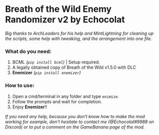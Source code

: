 # Breath of the Wild Enemy Randomizer v2 by Echocolat 

_Big thanks to ArchLeaders for his help and MintLightning for cleaning up the scripts, some help with tweaking, and the arrangement into one file._

### What do you need:
1. BCML _(`pip install bcml`)_ | Setup required.
2. A legally obtained copy of Breath of the Wild v1.5.0 with DLC
3. **Enemizer** _(`pip install enemizer`)_

### How to use:
1. Open a cmd/terminal in any folder and type `enimize`.
2. Follow the prompts and wait for completion.
3. Enjoy **Enemizer**!!
	
_If you need any help, because you don't know how to make the mod working for example, don't hesitate to contact me (@Echocolat#9988 on Discord) or to put a comment on the GameBanana page of the mod._